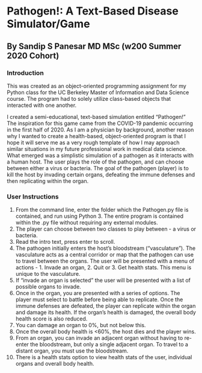 # Pathogen!: A Text-Based Disease Simulator/Game

## By Sandip S Panesar MD MSc (w200 Summer 2020 Cohort)

### Introduction

This was created as an object-oriented programming assignment for my Python class for the 
UC Berkeley Master of Information and Data Science course. 
The program had to solely utilize class-based objects that interacted with one another. 


I created a semi-educational, text-based simulation entitled “Pathogen!”
The inspiration for this game came from the COVID-19 pandemic occurring in the first half of 2020.
As I am a physician by background, another reason why I wanted to create a health-based,
object-oriented program is that I hope it will serve me as a very rough template of how I may
approach similar situations in my future professional work in medical data science. What
emerged was a simplistic simulation of a pathogen as it interacts with a human host. The
user plays the role of the pathogen, and can choose between either a virus or bacteria. The goal
of the pathogen (player) is to kill the host by invading certain organs, defeating the immune
defenses and then replicating within the organ.

### User Instructions
1. From the command line, enter the folder which the Pathogen.py file is contained, and
run using Python 3. The entire program is contained within the .py file without requiring
any external modules.
2. The player can choose between two classes to play between - a virus or bacteria.
3. Read the intro text, press enter to scroll.
4. The pathogen initially enters the host’s bloodstream (“vasculature”). The vasculature
acts as a central corridor or map that the pathogen can use to travel between the
organs. The user will be presented with a menu of actions - 1. Invade an organ, 2. Quit
or 3. Get health stats. This menu is unique to the vasculature.
5. If “invade an organ is selected” the user will be presented with a list of possible organs to
invade.
6. Once in the organ, you are presented with a series of options. The player must select to
battle before being able to replicate. Once the immune defenses are defeated, the player
can replicate within the organ and damage its health. If the organ’s health is damaged,
the overall body health score is also reduced.
7. You can damage an organ to 0%, but not below this.
8. Once the overall body health is <60%, the host dies and the player wins.
9. From an organ, you can invade an adjacent organ without having to re-enter the
bloodstream, but only a single adjacent organ. To travel to a distant organ, you must use
the bloodstream.
10. There is a health stats option to view health stats of the user, individual organs and
overall body health.
